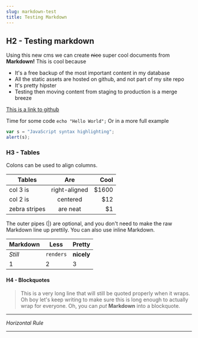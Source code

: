 ```yaml
---
slug: markdown-test
title: Testing Markdown
---
```


## H2 - Testing markdown

Using this new cms we can create ~~nice~~ super cool documents from **Markdown!**
This is cool because
- It's a free backup of the most important content in my database
- All the static assets are hosted on github, and not part of my site repo
- It's pretty hipster
- Testing then moving content from staging to production is a merge breeze

[This is a link to github](https://github.com)

Time for some code `echo "Hello World";`
Or in a more full example

 ```javascript
 var s = "JavaScript syntax highlighting";
 alert(s);
 ```
 
 ### H3 - Tables
 
 Colons can be used to align columns.

| Tables        | Are           | Cool  |
| ------------- |:-------------:| -----:|
| col 3 is      | right-aligned | $1600 |
| col 2 is      | centered      |   $12 |
| zebra stripes | are neat      |    $1 |

The outer pipes (|) are optional, and you don't need to make the raw Markdown line up prettily. You can also use inline Markdown.

Markdown | Less | Pretty
--- | --- | ---
*Still* | `renders` | **nicely**
1 | 2 | 3

#### H4 - Blockquotes

> This is a very long line that will still be quoted properly when it wraps. Oh boy let's keep writing to make sure this is long enough to actually wrap for everyone. Oh, you can *put* **Markdown** into a blockquote.


---

*Horizontal Rule*

---
